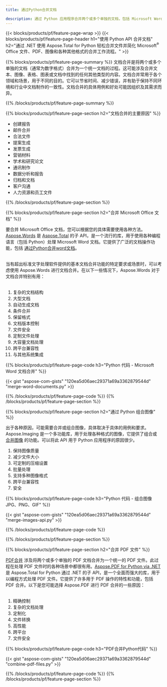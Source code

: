 ```yaml
---
title: 通过Python合并文档

description: 通过 Python 应用程序合并两个或多个单独的文档，包括 Microsoft Word、Excel、PowerPoint、PDF 和图像。通过应用程序在线测试合并结果。
---
```


{{< blocks/products/pf/feature-page-wrap >}}
{{< blocks/products/pf/feature-page-header h1="使用 Python API 合并文档" h2="通过 .NET 使用 Aspose.Total for Python 轻松合并文件并简化 Microsoft<sup>&reg;</sup> Office 文件、PDF、图像和各种其他格式的合并工作流程。" >}}

{{% blocks/products/pf/feature-page-summary %}}
文档合并是将两个或多个单独的文档（通常为数字格式）合并为一个统一文档的过程。这可能涉及合并文本、图像、表格、图表或文档中找到的任何其他类型的内容。文档合并常用于各个领域和场景，用于不同的目的。它可以节省时间、减少错误，并有助于保持不同环境和行业中文档制作的一致性。文档合并的具体用例和好处可能因组织及其需求而异。

{{% /blocks/products/pf/feature-page-summary  %}}

{{% blocks/products/pf/feature-page-section  h2="文档合并的主要原因" %}}

- 创建报告
- 邮件合并
- 合法文件
- 提案生成
- 发票生成
- 营销材料
- 学术和研究论文
- 通讯制作
- 数据分析和报告
- 归档和文档
- 客户沟通
- 人力资源和员工文件

{{% /blocks/products/pf/feature-page-section %}}

{{% blocks/products/pf/feature-page-section  h2="合并 Microsoft Office 文档" %}}

要合并 Microsoft Office 文档，您可以根据您的具体需要使用各种方法。[Aspose.Words](https://products.aspose.com/words/family/) 是 [Aspose.Total](https://products.aspose.com/total/family/) 的子 API，是一个流行的库，用于使用各种编程语言（包括 Python）处理 Microsoft Word 文档。它提供了广泛的文档操作功能，包括 [通过Python合并word文档](https://products.aspose.com/total/python-net/merge/word/)。<br /><br />

当有超出标准文字处理软件提供的基本文档合并功能的特定要求或场景时，可以考虑使用 Aspose.Words 进行文档合并。在以下一些情况下，Aspose.Words 对于文档合并特别有用：<br /><br />

1. 复杂的文档结构<br />
2. 大型文档<br />
3. 自动生成文档<br />
4. 条件合并<br />
5. 保留格式<br />
6. 文档版本控制<br />
7. 文件安全<br />
8. 定制文件处理<br />
9. 大容量文档处理<br />
10. 跨平台兼容性<br />
11. 与其他系统集成<br />


{{% blocks/products/pf/feature-page-code h3="Python 代码 - Microsoft Word 文档合并" %}}

{{< gist "aspose-com-gists" "120ea5d06aec29371a69a3362879544d" "merge-word-documents.py" >}}

{{% /blocks/products/pf/feature-page-code  %}}
{{% /blocks/products/pf/feature-page-section %}}

{{% blocks/products/pf/feature-page-section  h2="通过 Python 组合图像" %}}

出于各种原因，可能需要合并或组合图像，具体取决于具体的用例和要求。Aspose.Imaging 是一个多功能库，用于处理各种格式的图像，它提供了组合或 [合并图像](https://products.aspose.com/total/python-net/merge/image/) 的功能。可以将此 API 用于 Python 应用程序的原因很少。<br />

1. 保持图像质量
1. 减少文件大小
1. 可定制的压缩设置
1. 批量处理
1. 支持多种图像格式
1. 跨平台兼容性 
1. 安全

{{% blocks/products/pf/feature-page-code h3="Python 代码 - 组合图像 JPG、PNG、GIF" %}}

{{< gist "aspose-com-gists" "120ea5d06aec29371a69a3362879544d" "merge-images-api.py" >}}

{{% /blocks/products/pf/feature-page-code  %}}

{{% /blocks/products/pf/feature-page-section %}}

{{% blocks/products/pf/feature-page-section  h2="合并 PDF 文件" %}}

[PDF合并](https://products.aspose.com/total/python-net/merge/pdf/) 涉及将两个或多个单独的 PDF 文档合并为一个统一的 PDF 文件。此过程在处理 PDF 文件时的各种场景中都很有用。[Aspose.PDF for Python via .NET](https://products.aspose.com/pdf/python-net/) 是 Aspose.Total for Python 通过 .NET 的子 API，是一个全面而强大的库，用于以编程方式处理 PDF 文件。它提供了许多用于 PDF 操作的特性和功能，包括 PDF 合并。以下是您可能选择 Aspose.PDF 进行 PDF 合并的一些原因：
<br /><br />

1. 精确控制
1. 复杂的文档处理
1. 定制化
1. 文件转换
1. 高性能
1. 跨平台
1. 文件安全

{{% blocks/products/pf/feature-page-code h3="PDF合并Python代码" %}}

{{< gist "aspose-com-gists" "120ea5d06aec29371a69a3362879544d" "combine-pdf-files.py" >}}

{{% /blocks/products/pf/feature-page-code  %}}
{{% /blocks/products/pf/feature-page-section %}}